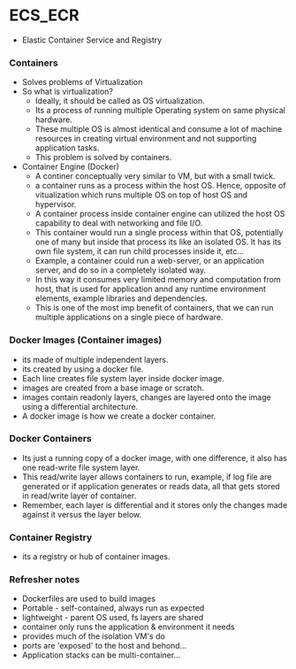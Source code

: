 # ECS_ECR
- Elastic Container Service and Registry

### Containers
- Solves problems of Virtualization
- So what is virtualization?
  - Ideally, it should be called as OS virtualization.
  - Its a process of running multiple Operating system on same physical hardware.
  - These multiple OS is almost identical and consume a lot of machine resources in creating virtual environment and not supporting application tasks.
  - This problem is solved by containers.
- Container Engine (Docker)
  - A continer conceptually very similar to VM, but with a small twick.
  - a container runs as a process within the host OS. Hence, opposite of vitualization which runs multiple OS on top of host OS and hypervisor.
  - A container process inside container engine can utilized the host OS capability to deal with networking and file I/O.
  - This container would run a single process within that OS, potentially one of many but inside that process its like an isolated OS. It has its own file system, it can run child processes inside it, etc... 
  - Example, a container could run a web-server, or an application server, and do so in a completely isolated way.
  - In this way it consumes very limited memory and computation from host, that is used for application annd any runtime environment elements, example libraries and dependencies. 
  - This is one of the most imp benefit of containers, that we can run multiple applications on a single piece of hardware.

### Docker Images (Container images)
- its made of multiple independent layers.
- its created by using a docker file.
- Each line creates file system layer inside docker image.
- images are created from a base image or scratch.
- images contain readonly layers, changes are layered onto the image using a differential architecture.
- A docker image is how we create a docker container. 

### Docker Containers
- Its just a running copy of a docker image, with one difference, it also has one read-write file system layer.
- This read/write layer allows containers to run, example, if log file are generated or if application generates or reads data, all that gets stored in read/write layer of container.
- Remember, each layer is differential and it stores only the changes made against it versus the layer below.

### Container Registry
- its a registry or hub of container images.

### Refresher notes
- Dockerfiles are used to build images
- Portable - self-contained, always run as expected
- lightweight - parent OS used, fs layers are shared
- container only runs the application & environment it needs
- provides much of the isolation VM's do
- ports are 'exposed' to the host and behond...
- Application stacks can be multi-container...


